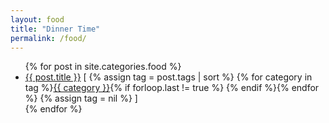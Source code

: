 ```yaml
---
layout: food
title: "Dinner Time"
permalink: /food/
---
```


<ul class="posts">
    {% for post in site.categories.food %}
        <li>
            <a class="post-link" href="{{ post.url }}">{{ post.title }}</a>
            [
            {% assign tag = post.tags | sort %}
            {% for category in tag %}<span><a href="{{ site.baseurl }}categories/#{{ category }}" class="reserved">{{ category }}</a>{% if forloop.last != true %}&nbsp;{% endif %}</span>{% endfor %}
            {% assign tag = nil %}
            ]
        </li>
    {% endfor %}
</ul>
